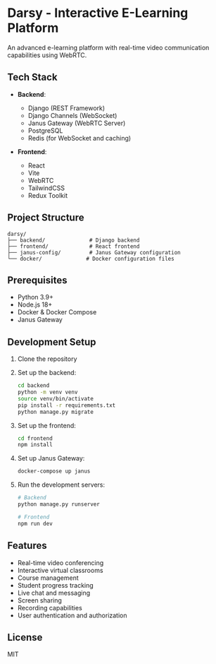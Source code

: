 # Darsy - Interactive E-Learning Platform

An advanced e-learning platform with real-time video communication capabilities using WebRTC.

## Tech Stack

- **Backend**:
  - Django (REST Framework)
  - Django Channels (WebSocket)
  - Janus Gateway (WebRTC Server)
  - PostgreSQL
  - Redis (for WebSocket and caching)

- **Frontend**:
  - React
  - Vite
  - WebRTC
  - TailwindCSS
  - Redux Toolkit

## Project Structure

```
darsy/
├── backend/              # Django backend
├── frontend/             # React frontend
├── janus-config/         # Janus Gateway configuration
└── docker/              # Docker configuration files
```

## Prerequisites

- Python 3.9+
- Node.js 18+
- Docker & Docker Compose
- Janus Gateway

## Development Setup

1. Clone the repository
2. Set up the backend:
   ```bash
   cd backend
   python -m venv venv
   source venv/bin/activate
   pip install -r requirements.txt
   python manage.py migrate
   ```

3. Set up the frontend:
   ```bash
   cd frontend
   npm install
   ```

4. Set up Janus Gateway:
   ```bash
   docker-compose up janus
   ```

5. Run the development servers:
   ```bash
   # Backend
   python manage.py runserver

   # Frontend
   npm run dev
   ```

## Features

- Real-time video conferencing
- Interactive virtual classrooms
- Course management
- Student progress tracking
- Live chat and messaging
- Screen sharing
- Recording capabilities
- User authentication and authorization

## License

MIT
